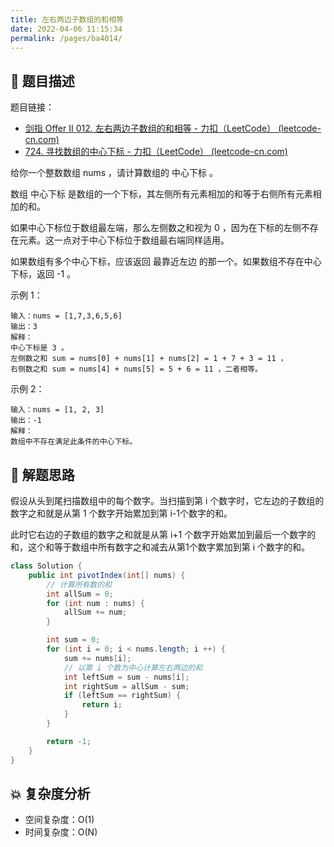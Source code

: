 ```yaml
---
title: 左右两边子数组的和相等
date: 2022-04-06 11:15:34
permalink: /pages/ba4014/
---
```

## 📃 题目描述

题目链接：

- [剑指 Offer II 012. 左右两边子数组的和相等 - 力扣（LeetCode） (leetcode-cn.com)](https://leetcode-cn.com/problems/tvdfij/)
- [724. 寻找数组的中心下标 - 力扣（LeetCode） (leetcode-cn.com)](https://leetcode-cn.com/problems/find-pivot-index/)

给你一个整数数组 nums ，请计算数组的 中心下标 。

数组 中心下标 是数组的一个下标，其左侧所有元素相加的和等于右侧所有元素相加的和。

如果中心下标位于数组最左端，那么左侧数之和视为 0 ，因为在下标的左侧不存在元素。这一点对于中心下标位于数组最右端同样适用。

如果数组有多个中心下标，应该返回 最靠近左边 的那一个。如果数组不存在中心下标，返回 -1 。

示例 1：

```
输入：nums = [1,7,3,6,5,6]
输出：3
解释：
中心下标是 3 。
左侧数之和 sum = nums[0] + nums[1] + nums[2] = 1 + 7 + 3 = 11 ，
右侧数之和 sum = nums[4] + nums[5] = 5 + 6 = 11 ，二者相等。
```

示例 2：

```
输入：nums = [1, 2, 3]
输出：-1
解释：
数组中不存在满足此条件的中心下标。
```

## 🔔 解题思路

假设从头到尾扫描数组中的每个数字。当扫描到第 i 个数字时，它左边的子数组的数字之和就是从第 1 个数字开始累加到第 i-1个数字的和。

此时它右边的子数组的数字之和就是从第 i+1 个数字开始累加到最后一个数字的和，这个和等于数组中所有数字之和减去从第1个数字累加到第 i 个数字的和。


```java
class Solution {
    public int pivotIndex(int[] nums) {
        // 计算所有数的和
        int allSum = 0;
        for (int num : nums) {
            allSum += num;
        }

        int sum = 0;
        for (int i = 0; i < nums.length; i ++) {
            sum += nums[i];
            // 以第 i 个数为中心计算左右两边的和
            int leftSum = sum - nums[i];
            int rightSum = allSum - sum;
            if (leftSum == rightSum) {
                return i;
            }
        }

        return -1;
    }
}
```

## 💥 复杂度分析

- 空间复杂度：O(1)
- 时间复杂度：O(N)

